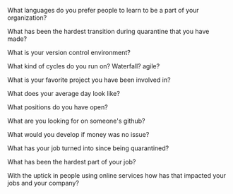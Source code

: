 What languages do you prefer people to learn to be a part of your organization?

What has been the hardest transition during quarantine that you have made?

What is your version control environment?

What kind of cycles do you run on? Waterfall? agile? 

What is your favorite project you have been involved in?

What does your average day look like?

What positions do you have open?

What are you looking for on someone's github?

What would you develop if money was no issue?

What has your job turned into since being quarantined?

What has been the hardest part of your job?

With the uptick in people using online services how has that impacted your jobs and your company?

